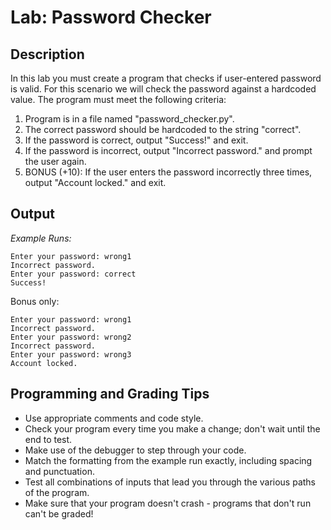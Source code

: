 # Lab: Password Checker

## Description

In this lab you must create a program that checks if user-entered password is valid. For this scenario we will check the password against a hardcoded value. The program must meet the following criteria:

1. Program is in a file named "password_checker.py".
2. The correct password should be hardcoded to the string "correct".
3. If the password is correct, output "Success!" and exit.
4. If the password is incorrect, output "Incorrect password." and prompt the user again.
5. BONUS (+10): If the user enters the password incorrectly three times, output "Account locked." and exit.

## Output

_Example Runs:_

```
Enter your password: wrong1
Incorrect password.
Enter your password: correct
Success!
```

Bonus only:

```
Enter your password: wrong1
Incorrect password.
Enter your password: wrong2
Incorrect password.
Enter your password: wrong3
Account locked.
```

## Programming and Grading Tips
- Use appropriate comments and code style. 
- Check your program every time you make a change; don't wait until the end to test.
- Make use of the debugger to step through your code.
- Match the formatting from the example run exactly, including spacing and punctuation.
- Test all combinations of inputs that lead you through the various paths of the program.
- Make sure that your program doesn't crash - programs that don't run can't be graded!
